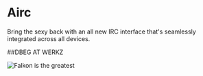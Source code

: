 Airc
====

Bring the sexy back with an all new IRC interface that's seamlessly integrated across all devices.

##DBEG AT WERKZ

![Falkon is the greatest](://raw.github.com/devinbrown/Airc/master/Falkon%231.jpg?login=EGartin&token=ff4c915396d21aabee0c531d2feca381)
